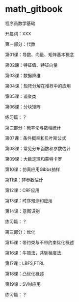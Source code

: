 # math_gitbook
程序员数学基础

开篇词：XXX

第一部分：代数

第01课：导数、向量、矩阵基本概念

第02课：特征值、特征向量

第03课：数据降维

第04课：矩阵分解在推荐中的应用

第05课：谱聚类

第06课：分块矩阵

练习篇：？

第二部分：概率论与数理统计

第07课：条件概率和贝叶斯公式

第08课：常见分布函数和参数估计

第09课：大数定理和蒙特卡罗

第10课：仿真应用Gibbs抽样

第11课：非参数估计

第12课：CRF应用

第13课：时序预测和应用

第14课：意图识别

练习篇：？

第三部分：优化

第15课：带约束与不带约束优化概述

第16课：牛顿法，共轭梯度法

第17课：LBFS,FTRL

第18课：凸优化概述

第19课：SVM应用 

练习篇：？
